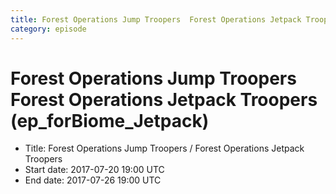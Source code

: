 ```yaml
---
title: Forest Operations Jump Troopers  Forest Operations Jetpack Troopers (ep_forBiome_Jetpack)
category: episode
---
```


# Forest Operations Jump Troopers  Forest Operations Jetpack Troopers (ep_forBiome_Jetpack)



  * Title: Forest Operations Jump Troopers / Forest Operations Jetpack Troopers
  * Start date: 2017-07-20 19:00 UTC
  * End date: 2017-07-26 19:00 UTC

